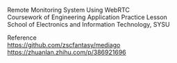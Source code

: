 Remote Monitoring System Using WebRTC  
Coursework of Engineering Application Practice Lesson  
School of Electronics and Information Technology, SYSU  
  

Reference  
https://github.com/zscfantasy/mediago  
https://zhuanlan.zhihu.com/p/386921696

